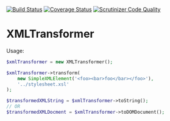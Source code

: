 [![Build Status](https://travis-ci.org/void-sector/xml-transform.svg?branch=master)](https://travis-ci.org/void-sector/xml-transform) [![Coverage Status](https://coveralls.io/repos/void-sector/xml-transform/badge.svg)](https://coveralls.io/r/void-sector/xml-transform) [![Scrutinizer Code Quality](https://scrutinizer-ci.com/g/void-sector/xml-transform/badges/quality-score.png?b=master)](https://scrutinizer-ci.com/g/void-sector/xml-transform/?branch=master)


# XMLTransformer

Usage:

```php
$xmlTransformer = new XMLTransformer();

$xmlTransformer->transform(
    new SimpleXMLElement('<foo><bar>foo</bar></foo>'),
    '../stylesheet.xsl'
);

$transformedXMLString = $xmlTransformer->toString();
// OR
$transformedXMLDocment = $xmlTransformer->toDOMDocument();

```
